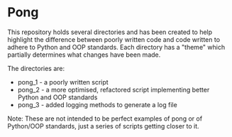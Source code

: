 # Pong

This repository holds several directories and has been created to help highlight the difference between poorly written code and code written to adhere to Python and OOP standards. Each directory has a "theme" which partially determines what changes have been made.

The directories are:

* pong_1 - a poorly written script
* pong_2 - a more optimised, refactored script implementing better Python and OOP standards
* pong_3 - added logging methods to generate a log file

Note: These are not intended to be perfect examples of pong or of Python/OOP standards, just a series of scripts getting closer to it.
